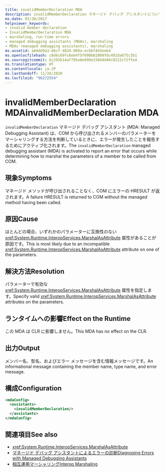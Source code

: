 ```yaml
---
title: invalidMemberDeclaration MDA
description: invalidMemberDeclaration マネージド デバッグ アシスタントについて確認します。これは、マネージド メソッドを呼び出さずにエラーの HRESULT が COM に返された場合に呼び出されます。
ms.date: 03/30/2017
helpviewer_keywords:
- invalid member declaration
- InvalidMemberDeclaration MDA
- marshaling, run-time errors
- managed debugging assistants (MDAs), marshaling
- MDAs (managed debugging assistants), marshaling
ms.assetid: a84dd9a3-d6cf-4824-989a-ecbbf443eeb4
ms.openlocfilehash: c8d6c69fc6eb4f5f690b02809fdc492da675c3b1
ms.sourcegitcommit: bc293b14af795e0e999e3304dd40c0222cf2ffe4
ms.translationtype: HT
ms.contentlocale: ja-JP
ms.lasthandoff: 11/26/2020
ms.locfileid: "96272554"
---
```

# <a name="invalidmemberdeclaration-mda"></a><span data-ttu-id="47aaa-103">invalidMemberDeclaration MDA</span><span class="sxs-lookup"><span data-stu-id="47aaa-103">invalidMemberDeclaration MDA</span></span>

<span data-ttu-id="47aaa-104">`invalidMemberDeclaration` マネージド デバッグ アシスタント (MDA: Managed Debugging Assistant) は、COM から呼び出されるメンバーのパラメーターをマーシャリングする方法を判断しているときに、エラーが発生したことを報告するためにアクティブ化されます。</span><span class="sxs-lookup"><span data-stu-id="47aaa-104">The `invalidMemberDeclaration` managed debugging assistant (MDA) is activated to report an error that occurs while determining how to marshal the parameters of a member to be called from COM.</span></span>  
  
## <a name="symptoms"></a><span data-ttu-id="47aaa-105">現象</span><span class="sxs-lookup"><span data-stu-id="47aaa-105">Symptoms</span></span>  

 <span data-ttu-id="47aaa-106">マネージド メソッドが呼び出されることなく、COM にエラーの HRESULT が返されます。</span><span class="sxs-lookup"><span data-stu-id="47aaa-106">A failure HRESULT is returned to COM without the managed method having been called.</span></span>  
  
## <a name="cause"></a><span data-ttu-id="47aaa-107">原因</span><span class="sxs-lookup"><span data-stu-id="47aaa-107">Cause</span></span>  

 <span data-ttu-id="47aaa-108">ほとんどの場合、いずれかのパラメーターに互換性のない <xref:System.Runtime.InteropServices.MarshalAsAttribute> 属性があることが原因です。</span><span class="sxs-lookup"><span data-stu-id="47aaa-108">This is most likely due to an incompatible <xref:System.Runtime.InteropServices.MarshalAsAttribute> attribute on one of the parameters.</span></span>  
  
## <a name="resolution"></a><span data-ttu-id="47aaa-109">解決方法</span><span class="sxs-lookup"><span data-stu-id="47aaa-109">Resolution</span></span>  

 <span data-ttu-id="47aaa-110">パラメーターで有効な <xref:System.Runtime.InteropServices.MarshalAsAttribute> 属性を指定します。</span><span class="sxs-lookup"><span data-stu-id="47aaa-110">Specify valid <xref:System.Runtime.InteropServices.MarshalAsAttribute> attributes on the parameters.</span></span>  
  
## <a name="effect-on-the-runtime"></a><span data-ttu-id="47aaa-111">ランタイムへの影響</span><span class="sxs-lookup"><span data-stu-id="47aaa-111">Effect on the Runtime</span></span>  

 <span data-ttu-id="47aaa-112">この MDA は CLR に影響しません。</span><span class="sxs-lookup"><span data-stu-id="47aaa-112">This MDA has no effect on the CLR.</span></span>  
  
## <a name="output"></a><span data-ttu-id="47aaa-113">出力</span><span class="sxs-lookup"><span data-stu-id="47aaa-113">Output</span></span>  

 <span data-ttu-id="47aaa-114">メンバー名、型名、およびエラー メッセージを含む情報メッセージです。</span><span class="sxs-lookup"><span data-stu-id="47aaa-114">An informational message containing the member name, type name, and error message.</span></span>  
  
## <a name="configuration"></a><span data-ttu-id="47aaa-115">構成</span><span class="sxs-lookup"><span data-stu-id="47aaa-115">Configuration</span></span>  
  
```xml  
<mdaConfig>  
  <assistants>  
    <invalidMemberDeclaration/>  
  </assistants>  
</mdaConfig>  
```  
  
## <a name="see-also"></a><span data-ttu-id="47aaa-116">関連項目</span><span class="sxs-lookup"><span data-stu-id="47aaa-116">See also</span></span>

- <xref:System.Runtime.InteropServices.MarshalAsAttribute>
- [<span data-ttu-id="47aaa-117">マネージド デバッグ アシスタントによるエラーの診断</span><span class="sxs-lookup"><span data-stu-id="47aaa-117">Diagnosing Errors with Managed Debugging Assistants</span></span>](diagnosing-errors-with-managed-debugging-assistants.md)
- [<span data-ttu-id="47aaa-118">相互運用マーシャリング</span><span class="sxs-lookup"><span data-stu-id="47aaa-118">Interop Marshaling</span></span>](../interop/interop-marshaling.md)
